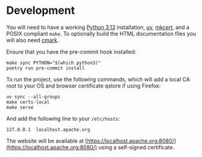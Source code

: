 # Development

You will need to have a working [Python 3.13](https://www.python.org/downloads/release/python-3132/) installation, [uv](https://docs.astral.sh/uv/), [mkcert](https://github.com/FiloSottile/mkcert), and a POSIX compliant `make`. To optionally build the HTML documentation files you will also need [cmark](https://github.com/commonmark/cmark).

Ensure that you have the pre-commit hook installed:

```shell
make sync PYTHON="$(which python3)"
poetry run pre-commit install
```

To run the project, use the following commands, which will add a local CA root to your OS and browser certificate qstore if using Firefox:

```shell
uv sync --all-groups
make certs-local
make serve
```

And add the following line to your `/etc/hosts`:

```
127.0.0.1  localhost.apache.org
```

The website will be available at [https://localhost.apache.org:8080/](https://localhost.apache.org:8080/) using a self-signed certificate.
